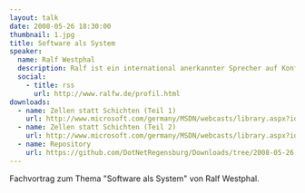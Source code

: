 ```yaml
---
layout: talk
date: 2008-05-26 18:30:00
thumbnail: 1.jpg
title: Software als System
speaker:
  name: Ralf Westphal
  description: Ralf ist ein international anerkannter Sprecher auf Konferenzen und vielen wahrscheinlich auch durch seine unterhaltsamen und informativen "dotnet TV" Sendungen bekannt. 
  social:
    - title: rss
      url: http://www.ralfw.de/profil.html
downloads:
  - name: Zellen statt Schichten (Teil 1) 
    url: http://www.microsoft.com/germany/MSDN/webcasts/library.aspx?id=1032298692
  - name: Zellen statt Schichten (Teil 2)
    url: http://www.microsoft.com/germany/MSDN/webcasts/library.aspx?id=1032298700
  - name: Repository
    url: https://github.com/DotNetRegensburg/Downloads/tree/2008-05-26
---
```

Fachvortrag zum Thema "Software als System" von Ralf Westphal.